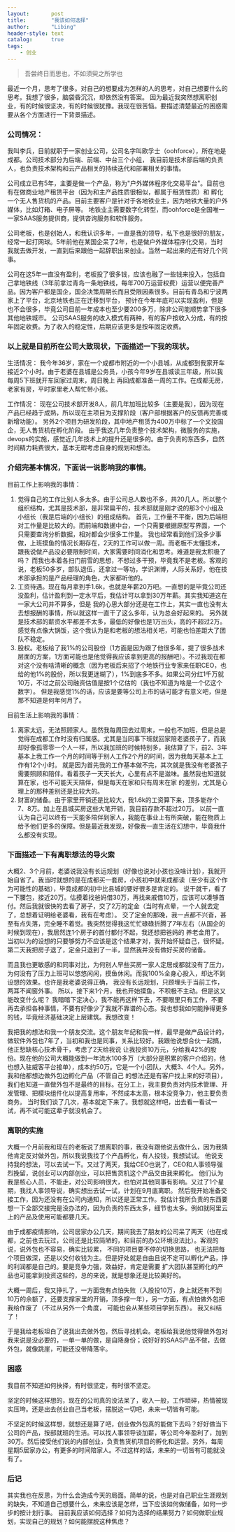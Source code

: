 ```yaml
---
layout:       post
title:        "我该如何选择"
author:       "Libing"
header-style: text
catalog:      true
tags:
    - 创业
---
```


> 吾尝终日而思也，不如须臾之所学也

最近一个月，思考了很多。对自己的想要成为怎样的人的思考，对自己想要什么的思考。我想了很多，脑袋昏沉沉，却依然没有答案。
因为最近我突然想离职创业，有的时候很坚决，有的时候很犹豫。我现在很苦恼。要描述清楚最近的困惑需要从各个方面进行一下背景描述。

### 公司情况：
我叫李兵，目前就职于一家创业公司，公司名字叫欧孚士（oohforce），所在地是成都。公司技术部分为后端、前端、中台三个小组，
我目前是技术部后端的负责人，也负责技术架构和云产品相关的持续迭代和部署相关的事情。

公司成立已有5年，主要是做一个产品，称为"户外媒体程序化交易平台"。目前也有在做商业地产租赁平台（因为和主产品性质很相似，都属于租赁性质）和
孵化一个无人售货机的产品。目前主要客户是针对于各地铁业主，因为地铁大量的户外媒体，比如灯箱、电子屏等。
地铁业主需要数字化转型，而oohforce是全国唯一一家SAAS服务提供商，提供咨询服务和软件服务。

公司老板，也是创始人，和我认识多年，一直是我的领导，私下也是很好的朋友，经常一起打网球。5年前他在某国企呆了2年，也是做户外媒体程序化交易，当时我就去做开发，一直到后来跟他一起辞职出来创业。当然一起出来的还有好几个同事。

公司在这5年一直没有盈利，老板投了很多钱，应该也融了一些钱来投入，包括自己拿地铁线（3年前拿过青岛一条地铁线，每年700万运营权费）运营以便完善产品。因为客户都是国企，国企决策周期长而且受限因素很多。目前有青岛和宁波两家上了平台，北京地铁也正在迁移到平台，
预计在今年年底可以实现盈利，但是也不会很多，毕竟公司目前一年成本也至少要200多万，除非公司能顺势拿下很多其他地铁城市。
公司SAAS服务的收入模式有两种，有的客户按收入分成，有的按年固定收费。为了收入的稳定性，后期应该更多是按年固定收费。

### 以上就是目前所在公司大致现状，下面描述一下我的现状。
生活情况：
我今年36岁，家在一个成都市附近的一个小县城，从成都到我家开车接近2个小时。由于老婆在县城是公务员，小孩今年9岁在县城读三年级，所以我每周5下班就开车回家过周末，周日晚上
再回成都准备一周的工作。在成都无房，老家有房，平时家里老人帮忙带小孩。

工作情况：
现在公司技术部开发8人，前几年加班比较多（主要是我），因为现在产品已经趋于成熟，所以现在主项目为支撑阶段（客户部根据客户的反馈再完善或新增功能）。
另外2个项目为研发阶段，其中地产租赁为400万中标了一个文投国企，无人售货机在孵化阶段。
由于我这几年负责整个技术架构，微服务的实施，devops的实施，感觉近几年技术上的提升还是很多的。由于负责的东西多，自然时间精力耗费很大，基本无暇考虑自身的规划和想法。

### 介绍完基本情况，下面说一说影响我的事情。
目前工作上影响我的事情：
1. 觉得自己的工作比别人多太多。由于公司总人数也不多，共20几人。所以整个组织结构，尤其是技术部，是非常扁平的，技术部就是刚才说的那3个小组及小组长（我是后端的小组长）的组成结构。
首先，工作量不平衡，因为后端相对工作量是比较大的。而前端和数据中台，一个只需要根据原型写界面，一个只需要查询分析数据，相对都会少很多工作量。
我也经常看到他们没多少事做，上班摸鱼的情况长期存在，2天的工作可以做一周。而老板不太懂技术，跟我说做产品没必要限制时间，大家需要时间消化和思考。难道是我太积极了吗？
而我也本着各扫门前雪的思想，不想过多干预，毕竟我不是老板。客观的说，老板50多岁，部队退伍，还拿过一等功，学识渊博，人际关系好，他在技术部承担的是产品经理的角色，大家都听他的。
2. 工资待遇。现在每月拿到手1.6k，也就是年薪20万吧。一直想的是毕竟公司还没盈利，估计盈利到一定水平后，我估计可以拿到30万年薪。其实我知道这在一家大公司并不算多，但是
我的心思大部分还是在工作上，其实一直也没有太去想报酬的事情，所以就这样一直干了这么多年，认为总会好起来的。
另外就是技术部的薪资水平都差不太多，最低的好像也是1万出头，高的不超过2万。感觉有点像大锅饭，这个我认为是和老板的想法相关吧，可能也怕差距大了团队不稳定。
3. 股权。老板给了我1%的公司股份（1方面是因为跟了他很多年，提了很多战术层面的方案，1方面可能也是他觉得我应该拿到更高的报酬吧）。不过我现在都对这个没有啥清晰的概念（因为老板后来招了个地铁行业专家来任职CEO，也给的他1%的股份，所以我更迷糊了），1%到底多不多。如果公司分红1千万就10万，不过之前公司融资估值是按1个亿估的（我也不知道为啥是一个亿这个数字）。
但是我感觉1%的话，应该是要等公司上市的话可能才有意义吧，但是那不知道是何年何月了。

目前生活上影响我的事情：
1. 离家太远，无法照顾家人。虽然我每周回去过周末，一般也不加班，但是总是觉得在成都工作时没有归属感。尤其是当同事下班就回家陪老婆孩子了，而我却好像孤零零一个人一样，所以我加班的时候特别多，我估算了下，前2、3年
基本上我工作一个月的时间等于别人工作2个月的时间，因为我每天基本上工作有12个小时。
就是因为首先我的工作基本做不完，其次就是我没有老婆孩子需要照顾和陪伴。看着孩子一天天长大，心里有点不是滋味。虽然我也知道就算在家，也不可能天天陪伴，但是每天在家和只有周末在家
的差别，尤其是心理上的那种差别还是比较大的。
2. 财富的储备。由于家里开销还是比较大，我1.6k的工资算下来，顶多能存个7、8万。加上在县城买房这些大笔开销，我目前存款不超过20万。
以前一直认为自己可以终有一天能多陪伴到家人，我能在事业上有所突破，能在物质上给予他们更多的保障。但是最近我发现，好像我一直生活在幻想中，毕竟我什么都没有实现。


### 下面描述一下有离职想法的导火索
大概2、3个月前，老婆说我没有长远规划（好像也说对小孩也没啥计划），我就开始自省了。我当时就想的是在成都买一套房，小孩初中就来成都读（至少有这个作为可能性的基础），毕竟成都的初中比县城的要好很多是肯定的。
说干就干，看了一下腰包，接近20万。估摸着找爸妈借30万，再找亲戚借10万，应该可以凑够首付。然后我就很快的去看了房子，交了2万的定金（当时有点晕，一个人就去定了，总想着证明给老婆看，我有在考虑）。
交了定金的那晚，我一点都不兴奋，甚至有点失落，完全睡不着觉。我突然觉得我这忙忙碌碌折腾了7年左右（从国企的时候到现在），我居然连1个房子的首付都付不起，我还想把爸妈的
养老金用了。当初以为的设想的只要够努力不应该是这个结果才对，我开始怀疑自己，很怀疑。第二天我把房子退了，定金只退到了一半，显然我并没有做好买房的储备。

而且我也更敏感的和同事对比，为何别人早些买房一家人定居成都就没有了压力，为何没有了压力上班可以悠悠闲闲，摸鱼休闲。而我100%全身心投入，却达不到设想的效果。也许是我老婆说得正确，
我没有长远规划，只顾埋头于当前工作，两耳不闻窗外事。
所以，接下来1个月，我也开始摸鱼，不积极不主动。但是这又能改变什么呢？
我暗暗下定决心，我不能再这样下去，不要眼里只有工作，不要再去承担各种事情，不要有好像少了我就不靠谱的心态。我也想我如何能挣得更多的钱，毕竟经济基础决定上层建筑。我想改变！

我把我的想法和我一个朋友交流。这个朋友年纪和我一样，最早是做产品设计的，做软件外包也7年了，当初和我也是同事，关系比较好。我跟他说想合伙一起搞，他正愁缺核心技术骨干，考虑了2天给我说
让我投资10万元，分给我42%的股份。现在他的公司大概能做到一年流水100多万（大部分是积累的客户介绍的，他也想入驻威客平台接单），成本约50万。它是一个小团队，大概3、4个人。另外，我和他都想边做外包边孵化产品（不管自己
的想法还是有客户找上来的好项目），我们也知道一直做外包不是最终的目标。在分工上，我主要负责对内技术管理、开发管理、把模块组件化以提高复用率，不然成本太高，根本没竞争力，他主要负责商务。
当时我们谈了几次，基本就定下来了。我想就这样吧，出去看一看试一试，再不试可能这辈子就没机会了。

### 离职的实施
大概一个月前我和现在的老板说了想离职的事，我没有跟他说去做什么，因为我猜他肯定反对做外包，所以我说我找了个产品孵化，有人投钱，我想试试。
他说支持我的想法，可以去试一下。又过了两天，我给CEO也说了，CEO和人事领导强烈挽留，说创业可以内部创业，可以把售货机这个产品交由我来孵化。
他们认为我是核心人员，不能走，对公司影响很大，也怕对其他同事有影响。又过了1个星期，我找人事领导说，确实想出去试一试，计划在9月底离职。
然后我开始准备交接工作，因为还没有在公司内通知，所以还是正常工作。我估计我所负责的东西要想一下全部交接完是没办法的，因为负责的东西太多，细节也太多。例如就阿里云
上的产品及使用可能都要几天。

由于成都疫情影响，公司居家办公几天，期间我去了朋友的公司呆了两天（也在成都，之前也去玩过，公司还是比较简陋的，和目前的办公环境没法比）。客观的说，说外包也不容易，确实比较累，
不同的项目要不停的切换思路， 也无法把每个项目做深，还是以交付收钱为主。但是好处就是自由且说不定可以孵化产品，挣的利润都是自己的。要是竞争力强，效益好，肯定是需要
扩大团队甚至孵化的产品也可能拿到投资这些的，总的来说，就是想象还是比较美好的。

大概一周后，我又挣扎了，一方面我有点怕失败（入股投10万，身上就还有不到10万的余额了，还要支撑家里的开销，顶多撑一年），另一方面，有点怕做外包把我给作废了（不过从另外一个角度，
可能也会从某些项目学到东西）。 我又纠结了！

于是我给老板坦白了说我出去做外包，然后寻找机会。老板给我说他觉得做外包对我来说是没必要的，一单一单的做，是自降身份；说好好的SAAS产品不做，去做外包，就像跳崖，可能还没带降落伞。

### 困惑
我目前不知道如何抉择，有时很坚定，有时很不坚定。

坚定的时候这样想的，现在的公司真的没法呆了，收入一般，工作琐碎，热情被现实压垮。还是出去创业自己当老板，摆脱这一切吧，未来一切皆有可能。

不坚定的时候这样想，就想还是算了吧，创业做外包真的能做下去吗？好好做当下公司的产品，按部就班的生活。可以找人事领导谈加薪，等公司今年盈利了，加到30万。然后接受他们说的内部创业，负责售货机项目的孵化和运营。另外，每周星期5居家办公，有更多的时间陪家人。不过这样的话，未来的一切皆有可能就没有了。

### 后记
其实我也在反思，为什么会造成今天的局面。简单的说，也是对自己职业生涯规划的缺失，不知道自己想要什么，未来应该是怎样，当下应该如何做储备，如何一步步的按计划行事。
目前我应该如何选择？如何为选择的结果努力？如何做职业规划，实现自己的规划？如何能摆脱这种焦虑？



